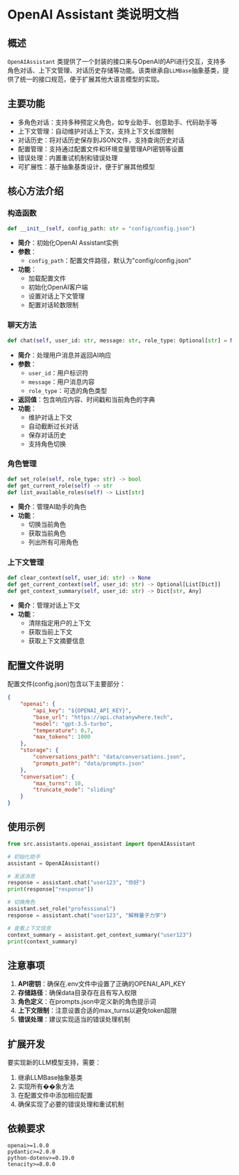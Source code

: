 # OpenAI Assistant 类说明文档

## 概述

`OpenAIAssistant` 类提供了一个封装的接口来与OpenAI的API进行交互，支持多角色对话、上下文管理、对话历史存储等功能。该类继承自`LLMBase`抽象基类，提供了统一的接口规范，便于扩展其他大语言模型的实现。

## 主要功能

- 多角色对话：支持多种预定义角色，如专业助手、创意助手、代码助手等
- 上下文管理：自动维护对话上下文，支持上下文长度限制
- 对话历史：将对话历史保存到JSON文件，支持查询历史对话
- 配置管理：支持通过配置文件和环境变量管理API密钥等设置
- 错误处理：内置重试机制和错误处理
- 可扩展性：基于抽象基类设计，便于扩展其他模型

## 核心方法介绍

### 构造函数

```python
def __init__(self, config_path: str = "config/config.json")
```

- **简介**：初始化OpenAI Assistant实例
- **参数**：
  - `config_path`：配置文件路径，默认为"config/config.json"
- **功能**：
  - 加载配置文件
  - 初始化OpenAI客户端
  - 设置对话上下文管理
  - 配置对话轮数限制

### 聊天方法

```python
def chat(self, user_id: str, message: str, role_type: Optional[str] = None) -> Dict[str, Any]
```

- **简介**：处理用户消息并返回AI响应
- **参数**：
  - `user_id`：用户标识符
  - `message`：用户消息内容
  - `role_type`：可选的角色类型
- **返回值**：包含响应内容、时间戳和当前角色的字典
- **功能**：
  - 维护对话上下文
  - 自动截断过长对话
  - 保存对话历史
  - 支持角色切换

### 角色管理

```python
def set_role(self, role_type: str) -> bool
def get_current_role(self) -> str
def list_available_roles(self) -> List[str]
```

- **简介**：管理AI助手的角色
- **功能**：
  - 切换当前角色
  - 获取当前角色
  - 列出所有可用角色

### 上下文管理

```python
def clear_context(self, user_id: str) -> None
def get_current_context(self, user_id: str) -> Optional[List[Dict]]
def get_context_summary(self, user_id: str) -> Dict[str, Any]
```

- **简介**：管理对话上下文
- **功能**：
  - 清除指定用户的上下文
  - 获取当前上下文
  - 获取上下文摘要信息

## 配置文件说明

配置文件(config.json)包含以下主要部分：

```json
{
    "openai": {
        "api_key": "${OPENAI_API_KEY}",
        "base_url": "https://api.chatanywhere.tech",
        "model": "gpt-3.5-turbo",
        "temperature": 0.7,
        "max_tokens": 1000
    },
    "storage": {
        "conversations_path": "data/conversations.json",
        "prompts_path": "data/prompts.json"
    },
    "conversation": {
        "max_turns": 10,
        "truncate_mode": "sliding"
    }
}
```

## 使用示例

```python
from src.assistants.openai_assistant import OpenAIAssistant

# 初始化助手
assistant = OpenAIAssistant()

# 发送消息
response = assistant.chat("user123", "你好")
print(response["response"])

# 切换角色
assistant.set_role("professional")
response = assistant.chat("user123", "解释量子力学")

# 查看上下文信息
context_summary = assistant.get_context_summary("user123")
print(context_summary)
```

## 注意事项

1. **API密钥**：确保在.env文件中设置了正确的OPENAI_API_KEY
2. **存储路径**：确保data目录存在且有写入权限
3. **角色定义**：在prompts.json中定义新的角色提示词
4. **上下文限制**：注意设置合适的max_turns以避免token超限
5. **错误处理**：建议实现适当的错误处理机制

## 扩展开发

要实现新的LLM模型支持，需要：

1. 继承LLMBase抽象基类
2. 实现所有��象方法
3. 在配置文件中添加相应配置
4. 确保实现了必要的错误处理和重试机制

## 依赖要求

```text
openai>=1.0.0
pydantic>=2.0.0
python-dotenv>=0.19.0
tenacity>=8.0.0
``` 